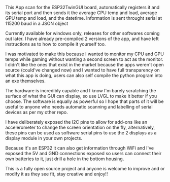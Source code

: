 This App scan for the ESP32TwinGUI board,
automatically registers it and its serial port
and then sends it the average CPU temp and load,
average GPU temp and load, and the datetime. Information
is sent throught serial at 115200 baud in a JSON object

Currently available for windows only, releases
for other softwares coming out later. I have already
pre-compiled 2 versions of the app, and have left
instructions as to how to compile it yourself too.

I was motivated to make this because I wanted to 
monitor my CPU and GPU temps while gaming without
wanting a second screen to act as the monitor. I 
didn't like the ones that exist in the market because 
the apps weren't open source (could've changed now) 
and I wanted to have full transparency on what this app
is doing, users can also self compile the python 
program into an exe themselves.

The hardware is incredibly capable and I know I'm barely 
scratching the surface of what the GUI can display,
so use LVGL to make it better if you choose. The software
is equally as powerful so I hope that parts of it will
be useful to anyone who needs automatic scanning and
labelling of serial devices as per my other repo.

I have deliberately exposed the I2C pins to allow
for add-ons like an accelerometer to change the 
screen orientation on the fly, alternatively, these pins 
can be used as software serial pins to use the 2 displays 
as a display module in your own projects.

Because it's an ESP32 it can also get information through
WiFi and I've exposed the 5V and GND connections exposed
so users can connect their own batteries to it, just drill a
hole in the bottom housing.

This is a fully open source project and anyone is 
welcome to improve and or modify it as they see fit,
stay creative and enjoy!!
